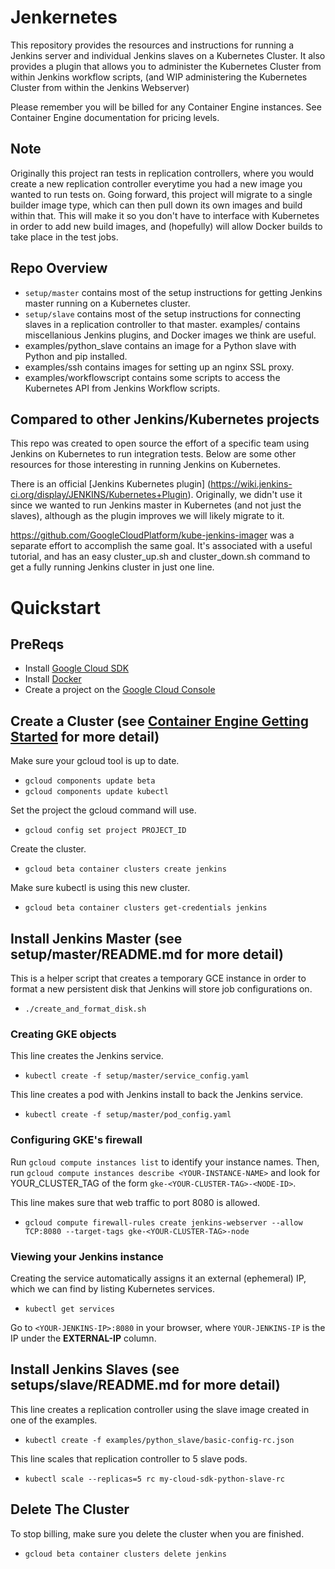 # Jenkernetes

This repository provides the resources and instructions for running a Jenkins server and individual Jenkins slaves on a Kubernetes Cluster. It also provides a plugin that allows you to administer the Kubernetes Cluster from within Jenkins workflow scripts, (and WIP administering the Kubernetes Cluster from within the Jenkins Webserver)

Please remember you will be billed for any Container Engine instances. See 
Container Engine documentation for pricing levels.

## Note

Originally this project ran tests in replication controllers, where you would create a new replication controller everytime you had a new image you wanted to run tests on. Going forward, this project will migrate to a single builder image type, which can then pull down its own images and build within that. This will make it so you don't have to interface with Kubernetes in order to add new build images, and (hopefully) will allow Docker builds to take place in the test jobs.

## Repo Overview

* `setup/master` contains most of the setup instructions for getting Jenkins 
master running on a Kubernetes cluster.
* `setup/slave` contains most of the setup instructions for connecting slaves in
 a replication controller to that master.
examples/ contains miscellanious Jenkins plugins, and Docker images we think are useful.
* examples/python_slave contains an image for a Python slave with Python and 
 pip installed.
* examples/ssh contains images for setting up an nginx SSL proxy.
* examples/workflowscript contains some scripts to access the Kubernetes API 
from Jenkins Workflow scripts.

## Compared to other Jenkins/Kubernetes projects

This repo was created to open source the effort of a specific team using
Jenkins on Kubernetes to run integration tests. Below are some other
resources for those interesting in running Jenkins on Kubernetes.

There is an official [Jenkins Kubernetes plugin]
(https://wiki.jenkins-ci.org/display/JENKINS/Kubernetes+Plugin). Originally, 
we didn't use it since we wanted to run Jenkins master in Kubernetes (and not
just the slaves), although as the plugin improves we will likely migrate to it.

https://github.com/GoogleCloudPlatform/kube-jenkins-imager was a separate 
effort to accomplish the same goal. It's associated with a useful tutorial, and
has an easy cluster_up.sh and cluster_down.sh command to get a fully running
Jenkins cluster in just one line.

# Quickstart

## PreReqs
 
* Install [Google Cloud SDK](https://cloud.google.com/sdk/)
* Install [Docker](https://www.docker.com/)
* Create a project on the [Google Cloud Console](https://console.developers.google.com/)

## Create a Cluster (see [Container Engine Getting Started](https://cloud.google.com/container-engine/docs/getting-started) for more detail)

Make sure your gcloud tool is up to date.
* `gcloud components update beta`
* `gcloud components update kubectl`

Set the project the gcloud command will use.

* `gcloud config set project PROJECT_ID`

Create the cluster.

* `gcloud beta container clusters create jenkins`

Make sure kubectl is using this new cluster.

* `gcloud beta container clusters get-credentials jenkins`

## Install Jenkins Master (see setup/master/README.md for more detail)

This is a helper script that creates a temporary GCE instance in order to format a new persistent disk that Jenkins will store job configurations on.

* `./create_and_format_disk.sh`

### Creating GKE objects
This line creates the Jenkins service.
* `kubectl create -f setup/master/service_config.yaml`

This line creates a pod with Jenkins install to back the Jenkins service.

* `kubectl create -f setup/master/pod_config.yaml`

### Configuring GKE's firewall
Run `gcloud compute instances list` to identify your instance names. Then, run `gcloud compute instances describe <YOUR-INSTANCE-NAME>` and look for YOUR_CLUSTER_TAG of the form `gke-<YOUR-CLUSTER-TAG>-<NODE-ID>`.		
		
This line makes sure that web traffic to port 8080 is allowed.

* `gcloud compute firewall-rules create jenkins-webserver --allow TCP:8080 --target-tags gke-<YOUR-CLUSTER-TAG>-node`		

### Viewing your Jenkins instance
Creating the service automatically assigns it an external (ephemeral) IP, which we can find by listing Kubernetes services.

* `kubectl get services`

Go to `<YOUR-JENKINS-IP>:8080` in your browser, where `YOUR-JENKINS-IP` is the IP under the **EXTERNAL-IP** column.

## Install Jenkins Slaves (see setups/slave/README.md for more detail)

This line creates a replication controller using the slave image created in one of the examples.

* `kubectl create -f examples/python_slave/basic-config-rc.json`

This line scales that replication controller to 5 slave pods.

* `kubectl scale --replicas=5 rc my-cloud-sdk-python-slave-rc`


## Delete The Cluster

To stop billing, make sure you delete the cluster when you are finished.

* `gcloud beta container clusters delete jenkins`
